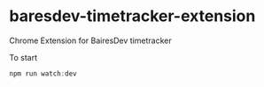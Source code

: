 # baresdev-timetracker-extension
Chrome Extension for BairesDev timetracker

To start

```js
npm run watch:dev
````